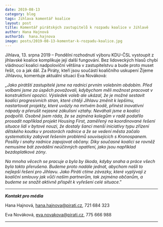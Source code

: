 ```yaml
---
date: 2019-08-13
category: blog
tags: Jihlava komentář koalice
layout: post
title: Komentář pirátských zastupitelů k rozpadu koalice v Jihlavě
author: Hana Hajnová
authorId:  hana.hajnova
image: posts/2019-08-13-komentar-k-rozpadu-koalice.jpg
---
```


Jihlava, 13. srpna 2019 – Pondělní rozhodnutí výboru KDU-ČSL vystoupit z jihlavské koalice komplikuje její další fungování. Bez lidoveckých hlasů chybí vládnoucí koalici nadpoloviční většina v zastupitelstvu a bude proto muset řešit, co a jak dál. Za Piráty, kteří jsou součástí koaličního uskupení Žijeme Jihlavou, komentuje aktuální situaci Eva Nováková:

*„Jako pirátští zastupitelé jsme na radnici prvním volebním obdobím. Před volbami jsme za úspěch považovali, kdybychom měli možnost pracovat v konstruktivní opozici. Výsledek voleb ale ukázal, že je možné sestavit koalici progresivních stran, které chtějí Jihlavu změnit k lepšímu, nastartovat projekty, které uvázly na mrtvém bodě, přinést inovativní nápady a přerušit nejasné zákulisní vztahy. Neváhali jsme a koalici podpořili. Osobně jsem ráda, že se zejména kolegům v radě podařilo prosadit například projekt Housing First, zaměřený na koordinované řešení situace lidí v bytové nouzi, že dostaly šanci menší iniciativy typu zřízení dětského koutku v prostorách radnice a že se vedení města začalo systematicky zabývat řešením problémů souvisejících s Kronospanem. Posílily i snahy radnice zapojovat občany. Díky současné koalici se rovněž nemusíme bát zavádění neúčinných opatření, jako jsou například bezdoplatkové zóny*. 

*Na mnoha věcech se pracuje a byla by škoda, kdyby snaha a práce všech byla takto přerušena. Budeme proto nadále jednat, abychom našli to nejlepší řešení pro Jihlavu. Jako Piráti ctíme závazky, které vyplývají z koaliční smlouvy jak vůči našim partnerům, tak zejména občanům, a budeme se snažit aktivně přispět k vyřešení celé situace*.”

---

***Kontakt pro média***

Hana Hajnová, <hana.hajnova@pirati.cz>, 721 684 323

Eva Nováková, <eva.novakova@pirati.cz>, 775 666 988

---

